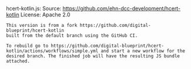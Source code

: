hcert-kotlin.js:
    Source: https://github.com/ehn-dcc-development/hcert-kotlin
    License: Apache 2.0

    This version is from a fork https://github.com/digital-blueprint/hcert-kotlin
    built from the default branch using the GitHub CI.

    To rebuild go to https://github.com/digital-blueprint/hcert-kotlin/actions/workflows/simple.yml and start a new workflow for the desired branch. The finished job will have the resulting JS bundle attached.